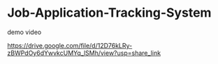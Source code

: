 # Job-Application-Tracking-System

demo video

https://drive.google.com/file/d/12D76kLRy-zBWPdOy6dYwvkcUMYq_lSMh/view?usp=share_link
